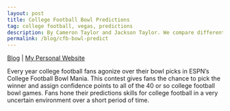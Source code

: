```yaml
---
layout: post
title: College Football Bowl Predictions
tag: college football, vegas, predictions 
description: By Cameron Taylor and Jackson Taylor. We compare different publicly available prediction methods for college football bowl games.
permalink: /blog/cfb-bowl-predict
---
```


[Blog](https://cameronntaylor.github.io/blog/) | [My Personal Website](https://cameronntaylor.github.io/)

Every year college football fans agonize over their bowl picks in ESPN’s College Football Bowl Mania. This contest gives fans the chance to pick the winner and assign confidence points to all of the 40 or so college football bowl games. Fans hone their predictions skills for college football in a very uncertain environment over a short period of time.  
